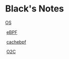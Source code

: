 # Black's Notes

[OS](./paper%20notes/OS)

​	[eBPF](./paper%20notes/OS/eBPF)

​		[cachebpf](./paper%20notes/OS/eBPF/cachebpf.md)

​		[O2C](./paper%20notes/OS/eBPF/cachebpf.md)